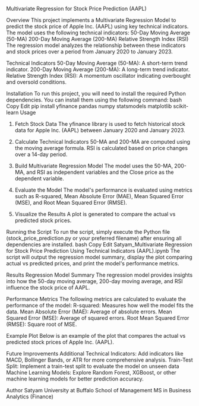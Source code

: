 Multivariate Regression for Stock Price Prediction (AAPL)

Overview
This project implements a Multivariate Regression Model to predict the stock price of Apple Inc. (AAPL) using key technical indicators. The model uses the following technical indicators:
50-Day Moving Average (50-MA)
200-Day Moving Average (200-MA)
Relative Strength Index (RSI)
The regression model analyzes the relationship between these indicators and stock prices over a period from January 2020 to January 2023.

Technical Indicators
50-Day Moving Average (50-MA): A short-term trend indicator.
200-Day Moving Average (200-MA): A long-term trend indicator.
Relative Strength Index (RSI): A momentum oscillator indicating overbought and oversold conditions.

Installation
To run this project, you will need to install the required Python dependencies. You can install them using the following command:
bash
Copy
Edit
pip install yfinance pandas numpy statsmodels matplotlib scikit-learn
Usage
1. Fetch Stock Data
The yfinance library is used to fetch historical stock data for Apple Inc. (AAPL) between January 2020 and January 2023.

2. Calculate Technical Indicators
50-MA and 200-MA are computed using the moving average formula.
RSI is calculated based on price changes over a 14-day period.
3. Build Multivariate Regression Model
The model uses the 50-MA, 200-MA, and RSI as independent variables and the Close price as the dependent variable.

4. Evaluate the Model
The model's performance is evaluated using metrics such as R-squared, Mean Absolute Error (MAE), Mean Squared Error (MSE), and Root Mean Squared Error (RMSE).

5. Visualize the Results
A plot is generated to compare the actual vs predicted stock prices.

Running the Script
To run the script, simply execute the Python file (stock_price_prediction.py or your preferred filename) after ensuring all dependencies are installed.
bash
Copy
Edit
Satyam_Multivariate Regression for Stock Price Prediction Using Technical Indicators (AAPL).ipynb
The script will output the regression model summary, display the plot comparing actual vs predicted prices, and print the model's performance metrics.

Results
Regression Model Summary
The regression model provides insights into how the 50-day moving average, 200-day moving average, and RSI influence the stock price of AAPL.

Performance Metrics
The following metrics are calculated to evaluate the performance of the model:
R-squared: Measures how well the model fits the data.
Mean Absolute Error (MAE): Average of absolute errors.
Mean Squared Error (MSE): Average of squared errors.
Root Mean Squared Error (RMSE): Square root of MSE.

Example Plot
Below is an example of the plot that compares the actual vs predicted stock prices of Apple Inc. (AAPL).


Future Improvements
Additional Technical Indicators: Add indicators like MACD, Bollinger Bands, or ATR for more comprehensive analysis.
Train-Test Split: Implement a train-test split to evaluate the model on unseen data
Machine Learning Models: Explore Random Forest, XGBoost, or other machine learning models for better prediction accuracy.

Author
Satyam
University at Buffalo School of Management
MS in Business Analytics (Finance)

